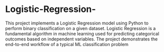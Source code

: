 # Logistic-Regression-
This project implements a Logistic Regression model using Python to perform binary classification on a given dataset. Logistic Regression is a fundamental algorithm in machine learning used for predicting categorical outcomes based on independent variables. The project demonstrates the end-to-end workflow of a typical ML classification problem
